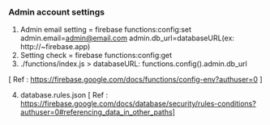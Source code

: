 ### Admin account settings
1. Admin email setting = firebase functions:config:set admin.email=admin@email.com admin.db_url=databaseURL(ex: http://~firebase.app)
2. Setting check = firebase functions:config:get
3. ./functions/index.js > databaseURL: functions.config().admin.db_url

[ Ref : https://firebase.google.com/docs/functions/config-env?authuser=0 ]

4. database.rules.json
[ Ref : https://firebase.google.com/docs/database/security/rules-conditions?authuser=0#referencing_data_in_other_paths]